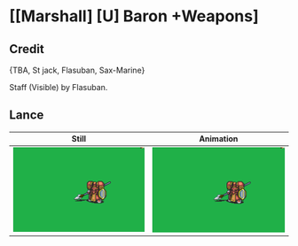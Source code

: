 # [\[Marshall\] \[U\] Baron +Weapons]

## Credit

{TBA, St jack, Flasuban, Sax-Marine}

Staff (Visible) by Flasuban.
	
## Lance

| Still | Animation |
| :---: | :-------: |
| ![Lance still](./Lance_000.png) | ![Lance animation](./Lance.gif) |
